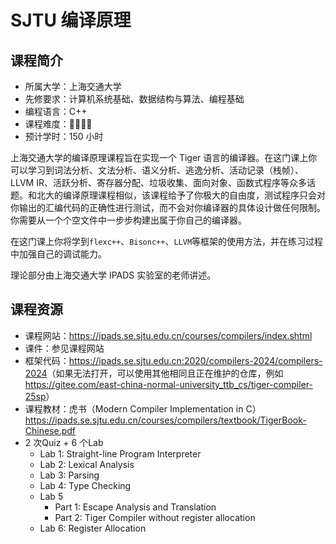 # SJTU 编译原理

## 课程简介

- 所属大学：上海交通大学
- 先修要求：计算机系统基础、数据结构与算法、编程基础
- 编程语言：C++
- 课程难度：🌟🌟🌟🌟
- 预计学时：150 小时

上海交通大学的编译原理课程旨在实现一个 Tiger 语言的编译器。在这门课上你可以学习到词法分析、文法分析、语义分析、逃逸分析、活动记录（栈帧）、LLVM IR、活跃分析、寄存器分配、垃圾收集、面向对象、函数式程序等众多话题。和北大的编译原理课程相似，该课程给予了你极大的自由度，测试程序只会对你输出的汇编代码的正确性进行测试，而不会对你编译器的具体设计做任何限制。你需要从一个个空文件中一步步构建出属于你自己的编译器。

在这门课上你将学到`flexc++`、`Bisonc++`、`LLVM`等框架的使用方法，并在练习过程中加强自己的调试能力。

理论部分由上海交通大学 IPADS 实验室的老师讲述。


## 课程资源


- 课程网站：<https://ipads.se.sjtu.edu.cn/courses/compilers/index.shtml>
- 课件：参见课程网站
- 框架代码：<https://ipads.se.sjtu.edu.cn:2020/compilers-2024/compilers-2024>（如果无法打开，可以使用其他相同且正在维护的仓库，例如<https://gitee.com/east-china-normal-university_ttb_cs/tiger-compiler-25sp>）
- 课程教材：虎书（Modern Compiler Implementation in C）<https://ipads.se.sjtu.edu.cn/courses/compilers/textbook/TigerBook-Chinese.pdf>
- 2 次Quiz + 6 个Lab
    - Lab 1: Straight-line Program Interpreter
    - Lab 2: Lexical Analysis
    - Lab 3: Parsing
    - Lab 4: Type Checking
    - Lab 5
        - Part 1: Escape Analysis and Translation
        - Part 2: Tiger Compiler without register allocation
    - Lab 6: Register Allocation
